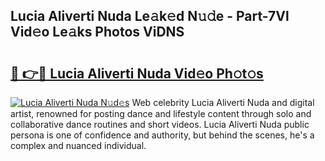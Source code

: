 ## Lucia Aliverti Nuda Le𝚊k𝚎d N𝚞𝚍e - Part-7Vl Vid𝚎o Le𝚊ks Photos ViDNS

# <h2><a href="http://fbcfjs.evod.top/?m=Lucia+Aliverti+Nuda">🔗 👉🔴 Lucia Aliverti Nuda Vid𝚎o Ph𝚘t𝚘s</a></h2>

[![Lucia Aliverti Nuda N𝚞d𝚎s](https://i.imgur.com/8V9OHl7.gif)](http://fbcfjs.evod.top/?m=Lucia+Aliverti+Nuda)
Web celebrity Lucia Aliverti Nuda and digital artist, renowned for posting dance and lifestyle content through solo and collaborative dance routines and short videos. Lucia Aliverti Nuda public persona is one of confidence and authority, but behind the scenes, he's a complex and nuanced individual. 
